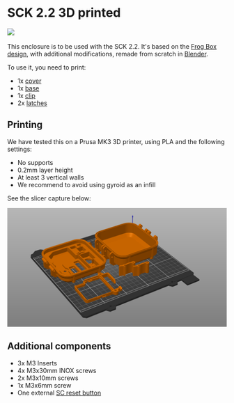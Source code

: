 # SCK 2.2 3D printed

![](assets/SCKit_22_01.png)

This enclosure is to be used with the SCK 2.2. It's based on the [Frog Box design](https://www.thingiverse.com/thing:4582978), with additional modifications, remade from scratch in [Blender]([url](https://www.blender.org/)).

To use it, you need to print:

- 1x [cover](components/cover.stl)
- 1x [base](components/base.stl)
- 1x [clip](components/clip.stl)
- 2x [latches](components/latch_hinge.stl)

## Printing 

We have tested this on a Prusa MK3 3D printer, using PLA and the following settings:

- No supports
- 0.2mm layer height
- At least 3 vertical walls
- We recommend to avoid using gyroid as an infill

See the slicer capture below:

![](assets/slicer_pos.png)

## Additional components

- 3x M3 Inserts
- 4x M3x30mm INOX screws
- 2x M3x10mm screws
- 1x M3x6mm screw
- One external [SC reset button](https://github.com/fablabbcn/smartcitizen-enclosures/tree/master/SmartCitizen%20Power%20Options/Reset%20button)
